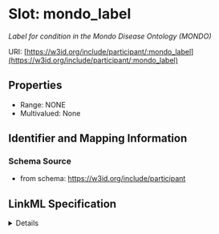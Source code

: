 # Slot: mondo_label
_Label for condition in the Mondo Disease Ontology (MONDO)_


URI: [https://w3id.org/include/participant/:mondo_label](https://w3id.org/include/participant/:mondo_label)



<!-- no inheritance hierarchy -->




## Properties

* Range: NONE
* Multivalued: None







## Identifier and Mapping Information







### Schema Source


* from schema: https://w3id.org/include/participant




## LinkML Specification

<details>
```yaml
name: mondo_label
definition_uri: include:mondo_label
description: Label for condition in the Mondo Disease Ontology (MONDO)
from_schema: https://w3id.org/include/participant
rank: 1000
alias: mondo_label
domain_of:
- Condition
- Condition

```
</details>